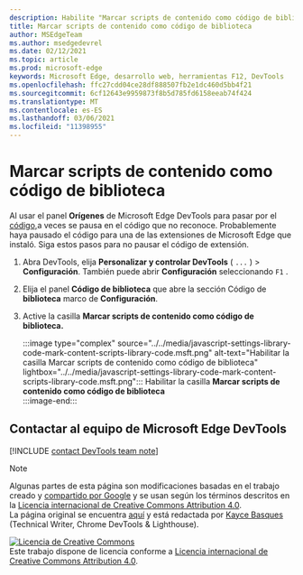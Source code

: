 ```yaml
---
description: Habilite "Marcar scripts de contenido como código de biblioteca" en Configuración > código de biblioteca de Framework.
title: Marcar scripts de contenido como código de biblioteca
author: MSEdgeTeam
ms.author: msedgedevrel
ms.date: 02/12/2021
ms.topic: article
ms.prod: microsoft-edge
keywords: Microsoft Edge, desarrollo web, herramientas F12, DevTools
ms.openlocfilehash: ffc27cdd04ce28df888507fb2e1dc460d5bb4f21
ms.sourcegitcommit: 6cf12643e9959873f8b5d785fd6158eeab74f424
ms.translationtype: MT
ms.contentlocale: es-ES
ms.lasthandoff: 03/06/2021
ms.locfileid: "11398955"
---
```

<!-- Copyright Kayce Basques 

   Licensed under the Apache License, Version 2.0 (the "License");
   you may not use this file except in compliance with the License.
   You may obtain a copy of the License at

       https://www.apache.org/licenses/LICENSE-2.0

   Unless required by applicable law or agreed to in writing, software
   distributed under the License is distributed on an "AS IS" BASIS,
   WITHOUT WARRANTIES OR CONDITIONS OF ANY KIND, either express or implied.
   See the License for the specific language governing permissions and
   limitations under the License.  -->

# <a name="mark-content-scripts-as-library-code"></a>Marcar scripts de contenido como código de biblioteca  

Al usar el panel **Orígenes** de Microsoft Edge DevTools para pasar por el [código,][DevToolsJavascriptStepThroughCode]a veces se pausa en el código que no reconoce.  Probablemente haya pausado el código para una de las extensiones de Microsoft Edge que instaló.  Siga estos pasos para no pausar el código de extensión.  

1.  Abra DevTools, elija **Personalizar y controlar DevTools** \( `...` \) > **Configuración**.  También puede abrir **Configuración** seleccionando `F1` .  

1.  Elija el panel **Código de biblioteca** que abre la sección Código de **biblioteca** marco de **Configuración**.  
1.  Active la casilla **Marcar scripts de contenido como código de biblioteca.**  
    
    :::image type="complex" source="../../media/javascript-settings-library-code-mark-content-scripts-library-code.msft.png" alt-text="Habilitar la casilla Marcar scripts de contenido como código de biblioteca" lightbox="../../media/javascript-settings-library-code-mark-content-scripts-library-code.msft.png":::
       Habilitar la casilla **Marcar scripts de contenido como código de biblioteca**  
    :::image-end:::  
    
## <a name="getting-in-touch-with-the-microsoft-edge-devtools-team"></a>Contactar al equipo de Microsoft Edge DevTools  

[!INCLUDE [contact DevTools team note](../../includes/contact-devtools-team-note.md)]  

<!-- links -->  

[DevToolsJavascriptStepThroughCode]: ../index.md#step-4-step-through-the-code "Paso 4: Paso a paso por el código: introducción a la depuración de JavaScript en Microsoft Edge DevTools | Microsoft Docs"  

> [!NOTE]
> Algunas partes de esta página son modificaciones basadas en el trabajo creado y [compartido por Google][GoogleSitePolicies] y se usan según los términos descritos en la [Licencia internacional de Creative Commons Attribution 4.0][CCA4IL].  
> La página original se encuentra [aquí](https://developers.google.com/web/tools/chrome-devtools/javascript/guides/blackbox-chrome-extension-scripts) y está redactada por [Kayce Basques][KayceBasques] \(Technical Writer, Chrome DevTools \& Lighthouse\).  

[![Licencia de Creative Commons][CCby4Image]][CCA4IL]  
Este trabajo dispone de licencia conforme a [Licencia internacional de Creative Commons Attribution 4.0][CCA4IL].  

[CCA4IL]: https://creativecommons.org/licenses/by/4.0  
[CCby4Image]: https://i.creativecommons.org/l/by/4.0/88x31.png  
[GoogleSitePolicies]: https://developers.google.com/terms/site-policies  
[KayceBasques]: https://developers.google.com/web/resources/contributors/kaycebasques  
